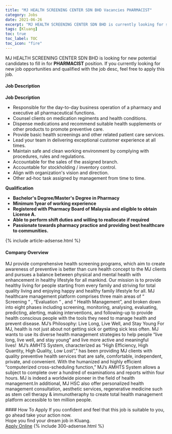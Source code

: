 ```yaml
---
title: "MJ HEALTH SCREENING CENTER SDN BHD Vacancies PHARMACIST" 
category: Jobs 
date: 2021-06-26 
excerpt: "MJ HEALTH SCREENING CENTER SDN BHD is currently looking for suitable person to fill in the PHARMACIST which based in Kluang" 
tags: [Kluang] 
toc: true 
toc_label: TOC 
toc_icon: "fire" 
--- 
```


<p>MJ HEALTH SCREENING CENTER SDN BHD is looking for new potential candidates to fill in for <b>PHARMACIST</b> position. If you currently looking for new job opportunities and qualified with the job desc, feel free to apply this job.
</p><div><div><h4>Job Description</h4></div><div><div><span><div><p><strong>Job Description</strong></p><ul><li>Responsible for the day-to-day business operation of a pharmacy and executive all pharmaceutical functions.</li><li>Counsel clients on medication regiments and health conditions.</li><li>Dispense medications and recommend suitable health supplements or other products to promote preventive care.</li><li>Provide basic health screenings and other related patient care services.</li><li>Lead your team in delivering exceptional customer experience at all times.</li><li>Maintain safe and clean working environment by complying with procedures, rules and regulations.</li><li>Accountable for the sales of the assigned branch.</li><li>Accountable for stockholding / inventory control.</li><li>Align with organization's vision and direction.</li><li>Other ad-hoc task assigned by management from time to time.</li></ul><p><strong>Qualification</strong></p><ul><li><strong>Bachelor's Degree/Master's Degree in Pharmacy</strong></li><li><strong>Minimum 1year of working experience</strong></li><li><strong>Registered with Pharmacy Board of Malaysia and eligible to obtain License A.</strong></li><li><strong>Able to perform shift duties and willing to reallocate if required</strong></li><li><strong>Passionate towards pharmacy practice and providing best healthcare to communities.</strong></li></ul></div></span></div></div></div> 
{% include article-adsense.html %} 
<div><div><h4>Company Overview</h4></div><div><div><span><div><p>MJ provide comprehensive health screening programs, which aim to create awareness of preventive is better than cure health concept to the MJ clients and pursues a balance between physical and mental health with enhancement in healthy lifestyle for all mankind.&#160;Our mission is to provide healthy living for people starting from every family and striving for total quality living and enjoying happy and healthy family lifestyle for all.&#160;MJ healthcare&#160;management platform comprises three main areas of &#8220; Screening &#8220; , &#8220;Evaluation &#8220; , and &#8220; Health Management&#8221;, and broken down into eight phases including screening, monitoring, analysing, evaluating, predicting, alerting, making interventions, and following-up to provide health conscious people with the tools they need to manage health and prevent disease.&#160;MJ&#8217;s Philosophy: Live Long, Live Well, and Stay Young&#160;For MJ, health is not just about not getting sick or getting sick less often. MJ wants to use its diverse health management strategies to help people &#8220;live long, live well, and stay young&#8221; and live more active and meaningful lives!&#160;&#160;MJ&#8217;s AMHTS System, characterized as &#8220;High Efficiency, High Quantity, High Quality, Low Lost&#8221;,&#8221; has been providing MJ clients with quality preventive health services that are safe, comfortable, independent, private, and convenient. With the humanized and highly efficient &#8220;computerized cross-scheduling function,&#8221; MJ&#8217;s AMHTS System allows a subject to complete over a hundred of examinations and reports within four hours. MJ is indeed a worldwide pioneer in the field of health management.In additional, MJ HSC also offer personalized health management consultation, aesthetic services, regenerative medicine such as stem cell therapy &amp; immunotheraphy to create total health management platform accessible to ten million people.&#160;</p></div></span></div></div></div> 
#### How To Apply 
If you confident and feel that this job is suitable to you, go ahead take your action now. <br/> 
Hope you find your dream job in Kluang. <br/> 
<a href="https://www.jobstreet.com.my/en/job/pharmacist-4591568?jobId=jobstreet-my-job-4591568&" class="btn btn--info" target="_blank" rel="nofollow noopenner">Apply Online</a> 
{% include 300-adsense.html %} 